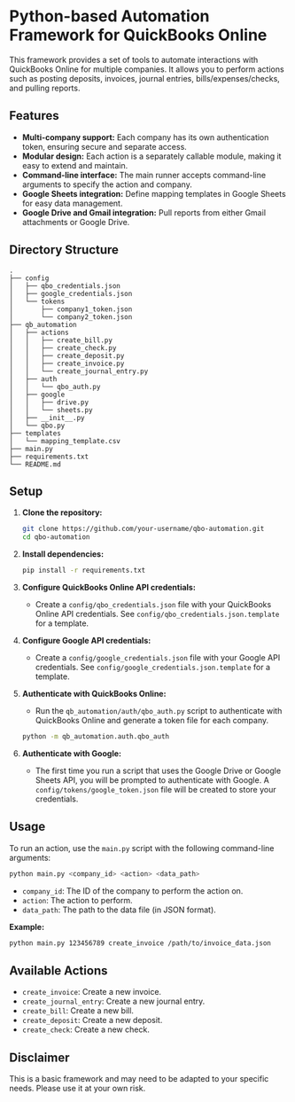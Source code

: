 # Python-based Automation Framework for QuickBooks Online

This framework provides a set of tools to automate interactions with QuickBooks Online for multiple companies. It allows you to perform actions such as posting deposits, invoices, journal entries, bills/expenses/checks, and pulling reports.

## Features

- **Multi-company support:** Each company has its own authentication token, ensuring secure and separate access.
- **Modular design:** Each action is a separately callable module, making it easy to extend and maintain.
- **Command-line interface:** The main runner accepts command-line arguments to specify the action and company.
- **Google Sheets integration:** Define mapping templates in Google Sheets for easy data management.
- **Google Drive and Gmail integration:** Pull reports from either Gmail attachments or Google Drive.

## Directory Structure

```
.
├── config
│   ├── qbo_credentials.json
│   ├── google_credentials.json
│   └── tokens
│       ├── company1_token.json
│       └── company2_token.json
├── qb_automation
│   ├── actions
│   │   ├── create_bill.py
│   │   ├── create_check.py
│   │   ├── create_deposit.py
│   │   ├── create_invoice.py
│   │   └── create_journal_entry.py
│   ├── auth
│   │   └── qbo_auth.py
│   ├── google
│   │   ├── drive.py
│   │   └── sheets.py
│   ├── __init__.py
│   └── qbo.py
├── templates
│   └── mapping_template.csv
├── main.py
├── requirements.txt
└── README.md
```

## Setup

1. **Clone the repository:**
   ```bash
   git clone https://github.com/your-username/qbo-automation.git
   cd qbo-automation
   ```

2. **Install dependencies:**
   ```bash
   pip install -r requirements.txt
   ```

3. **Configure QuickBooks Online API credentials:**
   - Create a `config/qbo_credentials.json` file with your QuickBooks Online API credentials. See `config/qbo_credentials.json.template` for a template.

4. **Configure Google API credentials:**
   - Create a `config/google_credentials.json` file with your Google API credentials. See `config/google_credentials.json.template` for a template.

5. **Authenticate with QuickBooks Online:**
   - Run the `qb_automation/auth/qbo_auth.py` script to authenticate with QuickBooks Online and generate a token file for each company.
   ```bash
   python -m qb_automation.auth.qbo_auth
   ```

6. **Authenticate with Google:**
   - The first time you run a script that uses the Google Drive or Google Sheets API, you will be prompted to authenticate with Google. A `config/tokens/google_token.json` file will be created to store your credentials.

## Usage

To run an action, use the `main.py` script with the following command-line arguments:

```bash
python main.py <company_id> <action> <data_path>
```

- `company_id`: The ID of the company to perform the action on.
- `action`: The action to perform.
- `data_path`: The path to the data file (in JSON format).

**Example:**

```bash
python main.py 123456789 create_invoice /path/to/invoice_data.json
```

## Available Actions

- `create_invoice`: Create a new invoice.
- `create_journal_entry`: Create a new journal entry.
- `create_bill`: Create a new bill.
- `create_deposit`: Create a new deposit.
- `create_check`: Create a new check.

## Disclaimer

This is a basic framework and may need to be adapted to your specific needs. Please use it at your own risk.

